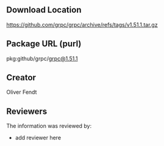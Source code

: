 ## Download Location

https://github.com/grpc/grpc/archive/refs/tags/v1.51.1.tar.gz

## Package URL (purl)

pkg:github/grpc/grpc@1.51.1

## Creator

Oliver Fendt

## Reviewers

The information was reviewed by:

* add reviewer here
